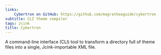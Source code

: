 ```yaml
---
links:
    Cybertron on GitHub: https://github.com/magratheaguide/cybertron
subtitle: CLI theme compiler
tags: Jcink
title: Cybertron
---
```


A command-line interface (CLI) tool to transform a directory full of theme files into a single, Jcink-importable XML file.
